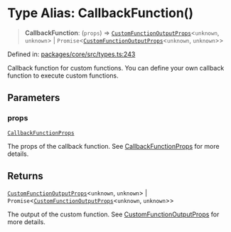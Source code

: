 # Type Alias: CallbackFunction()

> **CallbackFunction**: (`props`) => [`CustomFunctionOutputProps`](CustomFunctionOutputProps.md)\<`unknown`, `unknown`\> \| `Promise`\<[`CustomFunctionOutputProps`](CustomFunctionOutputProps.md)\<`unknown`, `unknown`\>\>

Defined in: [packages/core/src/types.ts:243](https://github.com/GeoDaCenter/openassistant/blob/7dec66552ed2da789768e26aca21ecb2918b5d3b/packages/core/src/types.ts#L243)

Callback function for custom functions. You can define your own callback function to execute custom functions.

## Parameters

### props

[`CallbackFunctionProps`](CallbackFunctionProps.md)

The props of the callback function. See [CallbackFunctionProps](CallbackFunctionProps.md) for more details.

## Returns

[`CustomFunctionOutputProps`](CustomFunctionOutputProps.md)\<`unknown`, `unknown`\> \| `Promise`\<[`CustomFunctionOutputProps`](CustomFunctionOutputProps.md)\<`unknown`, `unknown`\>\>

The output of the custom function. See [CustomFunctionOutputProps](CustomFunctionOutputProps.md) for more details.
